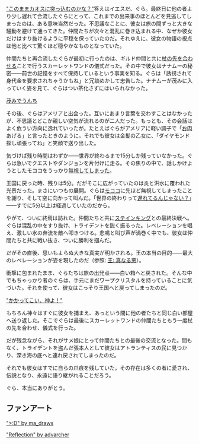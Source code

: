 <!-- title: がうる・ぐら -->
<!-- status: 生存 -->

["このままカオスに突っ込むのかな？"](https://www.youtube.com/live/cIb5yHw4mvk?feature=shared&t=421)答えはイエスだ、ぐら。最終日に他の者より少し遅れて合流したぐらにとって、これまでの出来事のほとんどを見逃してしまったのは、ある意味当然だった。不思議なことに、彼女は旅の間ずっと大きな騒動を避けて通ってきた。仲間たちが次々と混乱に巻き込まれる中、なぜか彼女だけはすり抜けるように平穏を保っていたのだ。それゆえに、彼女の物語の視点は他と比べて驚くほど穏やかなものとなっていた。

仲間たちと再合流したぐらが最初に行ったのは、ギルド仲間と共に[杖の先を合わせる](https://www.youtube.com/live/cIb5yHw4mvk?feature=shared&t=456)ことで行うスカーレットワンドの儀式だった。その中で彼女はナナムーの秘密――前世の記憶をすべて保持しているという事実を知る。ぐらは「誘拐されて身代金を要求されちゃうかもね」と冗談めかして忠告した。ナナムーが茂みに入っていく姿を見て、ぐらはつい茶化さずにはいられなかった。

[茂みでうんち](#embed:https://www.youtube.com/live/cIb5yHw4mvk?feature=shared&t=1089)

その後、ぐらはアメリアと出会った。互いにあまり言葉を交わすことはなかったが、不思議とどこか親しい空気が流れるのが二人だった。もっとも、その会話はよく危うい方向に逸れていったが。たとえばぐらがアメリアに軽い調子で「[お肉](https://www.youtube.com/live/cIb5yHw4mvk?feature=shared&t=733)あげる」と言ったときのように。それでも彼女は金髪の乙女に、「ダイヤモンド探し頑張ってね」と笑顔で送り出した。

気づけば残り時間はわずか――世界が終わるまで15分しか残っていなかった。ぐらは急いでクエストやダンジョンを片付けに走る。その焦りの中で、話しかけようとしたモココをうっかり[無視してしまった](https://www.youtube.com/live/cIb5yHw4mvk?feature=shared&t=1525)。

王国に戻った時、残りは5分。だがそこに広がっていたのは炎と洪水に覆われた光景だった。まさにいつもの展開。ぐらは[モココ](https://www.youtube.com/live/cIb5yHw4mvk?feature=shared&t=3487)に先ほど無視してしまったことを謝り、そして空に向かって叫んだ。「世界の終わりって[遅れてるんじゃない？](https://www.youtube.com/live/cIb5yHw4mvk?feature=shared&t=3720)」――すでに5分以上は経過していたのだから。

やがて、ついに終焉は訪れた。仲間たちと共に[ステインキング](https://www.youtube.com/live/cIb5yHw4mvk?feature=shared&t=3994)との最終決戦へ。ぐらは混乱の中をすり抜け、トライデントを鋭く振るった。レベレーションを唱え、激しい水の奔流を敵へ叩きつける。悲鳴と叫び声が渦巻く中でも、彼女は仲間たちと共に戦い抜き、ついに勝利を掴んだ。

だがその直後、思いもよらぬ大きな真実が明かされる。王の本当の目的――最大のレベレーションが姿を現したのだ（参照: [王: 真なる悪](#node:king)）。

衝撃に包まれたまま、ぐらたちは旅の出発点――白い箱へと戻された。そんな中でもちゃっかり者のぐらは、手元にまだワープクリスタルを持っていることに気づいた。それを使って、彼女はこっそり王国へと戻ってしまったのだ。

["かかってこい、神よ！"](#embed:https://www.youtube.com/live/cIb5yHw4mvk?si=FITNRJQKzyv96_MJ&start=5708)

もちろん神々はすぐに彼女を捕まえ、あっという間に他の者たちと同じ白い部屋へ送り返した。そこでぐらは最後にスカーレットワンドの仲間たちともう一度杖の先を合わせ、儀式を行った。

だが残念ながら、それがサメ娘にとって仲間たちとの最後の交流となった。間もなく、トライデントを盗んだ張本人として彼女はアトランティスの民に見つかり、深き海の底へと連れ戻されてしまったのだ。

それでも彼女はすでに自らの爪痕を残していた。その存在は多くの者に愛され、伝説となり、永遠に語り継がれることだろう。

ぐら、本当にありがとう。

## ファンアート

[">:D" by ma_draws](https://x.com/ma_draws/status/1901606787452948765)

["Reflection" by advarcher](https://x.com/Anonamos_701/status/1896393585995694268)
